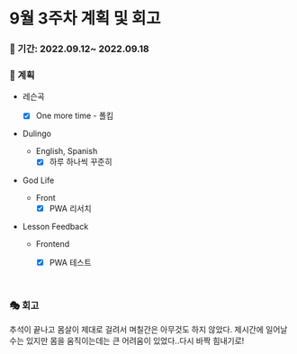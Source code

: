 # 9월 3주차 계획 및 회고

### 📆 기간: 2022.09.12~ 2022.09.18

### 📑 계획

- 레슨곡

  - [x] One more time - 폴킴
- Dulingo
  - English, Spanish
    - [x] 하루 하나씩 꾸준히
- God Life
  - Front
    - [x] PWA 리서치
- Lesson Feedback
  - Frontend
    - [x] PWA 테스트



<br/>

### 🎭 회고

 추석이 끝나고 몸살이 제대로 걸려서 며칠간은 아무것도 하지 않았다. 제시간에 일어날 수는 있지만 몸을 움직이는데는 큰 어려움이 있었다..다시 바짝 힘내기로!
